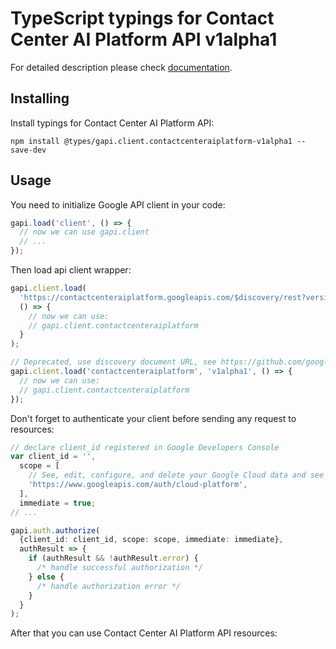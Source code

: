 # TypeScript typings for Contact Center AI Platform API v1alpha1

For detailed description please check [documentation](https://cloud.google.com/solutions/contact-center-ai-platform).

## Installing

Install typings for Contact Center AI Platform API:

```
npm install @types/gapi.client.contactcenteraiplatform-v1alpha1 --save-dev
```

## Usage

You need to initialize Google API client in your code:

```typescript
gapi.load('client', () => {
  // now we can use gapi.client
  // ...
});
```

Then load api client wrapper:

```typescript
gapi.client.load(
  'https://contactcenteraiplatform.googleapis.com/$discovery/rest?version=v1alpha1',
  () => {
    // now we can use:
    // gapi.client.contactcenteraiplatform
  }
);
```

```typescript
// Deprecated, use discovery document URL, see https://github.com/google/google-api-javascript-client/blob/master/docs/reference.md#----gapiclientloadname----version----callback--
gapi.client.load('contactcenteraiplatform', 'v1alpha1', () => {
  // now we can use:
  // gapi.client.contactcenteraiplatform
});
```

Don't forget to authenticate your client before sending any request to resources:

```typescript
// declare client_id registered in Google Developers Console
var client_id = '',
  scope = [
    // See, edit, configure, and delete your Google Cloud data and see the email address for your Google Account.
    'https://www.googleapis.com/auth/cloud-platform',
  ],
  immediate = true;
// ...

gapi.auth.authorize(
  {client_id: client_id, scope: scope, immediate: immediate},
  authResult => {
    if (authResult && !authResult.error) {
      /* handle successful authorization */
    } else {
      /* handle authorization error */
    }
  }
);
```

After that you can use Contact Center AI Platform API resources: <!-- TODO: make this work for multiple namespaces -->

```typescript

```
